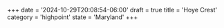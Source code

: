 +++
date = '2024-10-29T20:08:54-06:00'
draft = true
title = 'Hoye Crest'
category = 'highpoint'
state = 'Maryland'
+++
